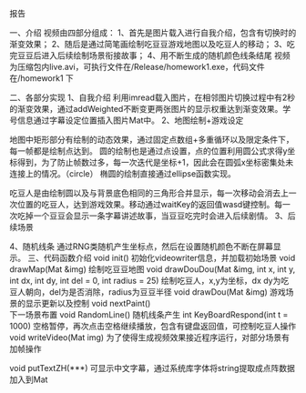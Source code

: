 报告

一、介绍
视频由四部分组成：
1、首先是图片载入进行自我介绍，包含有切换时的渐变效果；
2、随后是通过简笔画绘制吃豆豆游戏地图以及吃豆人的移动；
3、吃完豆豆后进入后续绘制场景衔接故事；
4、用不断生成的随机颜色线条结尾
视频为压缩包内live.avi，可执行文件在/Release/homework1.exe，代码文件在/homework1 下

二、各部分实现
1、自我介绍
利用imread载入图片，在相邻图片切换过程中有2秒的渐变效果，通过addWeighted不断变更两张图片的显示权重达到渐变效果。学号信息通过字幕设定位置插入图片Mat中。
2、地图绘制+游戏设定

地图中矩形部分有绘制的动态效果，通过固定点数组+多重循环以及限定条件下，每一帧都是绘制点达到。
圆的绘制也是通过点设置，点的位置利用圆公式求得y坐标得到，为了防止帧数过多，每一次迭代是坐标+1，因此会在圆弧x坐标密集处未连接上的情况。（circle）
椭圆的绘制直接通过ellipse函数实现。

吃豆人是由绘制圆以及与背景底色相同的三角形合并显示，每一次移动会消去上一次位置的吃豆人，达到游戏效果。移动通过waitKey的返回值wasd键控制。每一次吃掉一个豆豆会显示一条字幕讲述故事，当豆豆吃完时会进入后续剧情。
3、后续场景
        

4、随机线条
通过RNG类随机产生坐标点，然后在设置随机颜色不断在屏幕显示。
三、代码函数介绍
void init()
初始化videowriter信息，并加载初始场景
void drawMap(Mat &img)
绘制吃豆豆地图
void drawDouDou(Mat &img, int x, int y, int dx, int dy, int del = 0, int radius = 25)
绘制吃豆人，x,y为坐标，dx dy为吃豆人朝向，del为是否消除，radius为豆豆半径
void drawDou(Mat &img)
游戏场景的显示更新以及控制
void nextPaint()	
下一场景布置
void RandomLine()
随机线条产生
int KeyBoardRespond(int t = 1000)
空格暂停，再次点击空格继续播放，包含有键盘返回值，可控制吃豆人操作
void writeVideo(Mat img)
为了使得生成视频效果接近程序运行，对部分场景有加帧操作

void putTextZH(***)
可显示中文字幕，通过系统库字体将string提取成点阵数据加入到Mat

